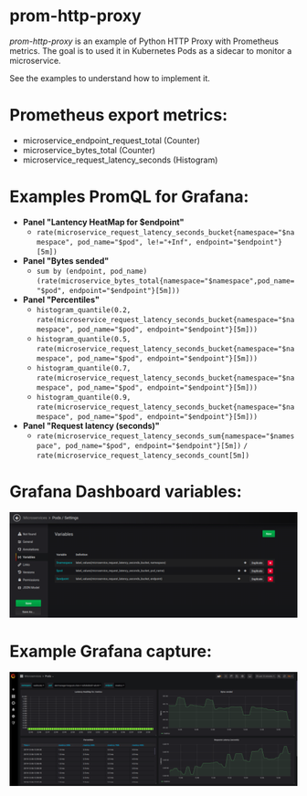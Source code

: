 # prom-http-proxy
*prom-http-proxy* is an example of Python HTTP Proxy with Prometheus metrics. The goal is to used it in Kubernetes Pods as a sidecar to monitor a microservice.

See the examples to understand how to implement it.

# Prometheus export metrics:
- microservice_endpoint_request_total (Counter)
- microservice_bytes_total (Counter)
- microservice_request_latency_seconds (Histogram)

# Examples PromQL for Grafana:
- **Panel "Lantency HeatMap for $endpoint"**
   - `rate(microservice_request_latency_seconds_bucket{namespace="$namespace", pod_name="$pod", le!="+Inf", endpoint="$endpoint"}[5m])`
- **Panel "Bytes sended"**
   - `sum by (endpoint, pod_name) (rate(microservice_bytes_total{namespace="$namespace",pod_name="$pod", endpoint="$endpoint"}[5m]))`
- **Panel "Percentiles"**
   - `histogram_quantile(0.2, rate(microservice_request_latency_seconds_bucket{namespace="$namespace", pod_name="$pod", endpoint="$endpoint"}[5m]))`
   - `histogram_quantile(0.5, rate(microservice_request_latency_seconds_bucket{namespace="$namespace", pod_name="$pod", endpoint="$endpoint"}[5m]))`
   - `histogram_quantile(0.7, rate(microservice_request_latency_seconds_bucket{namespace="$namespace", pod_name="$pod", endpoint="$endpoint"}[5m]))`
   - `histogram_quantile(0.9, rate(microservice_request_latency_seconds_bucket{namespace="$namespace", pod_name="$pod", endpoint="$endpoint"}[5m]))`
- **Panel "Request latency (seconds)"**
   -  `rate(microservice_request_latency_seconds_sum{namespace="$namespace", pod_name="$pod", endpoint="$endpoint"}[5m])`
      `/`  
      `rate(microservice_request_latency_seconds_count[5m])`

# Grafana Dashboard variables:
![](grafana_variables.png)

# Example Grafana capture:
![](grafana_example.png)